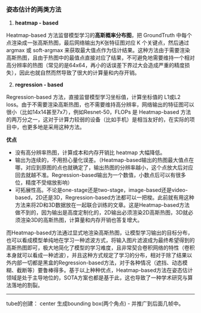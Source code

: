 ### 姿态估计的两类方法

1. **heatmap - based**

Heatmap-based 方法监督模型学习的**高斯概率分布图**，把 GroundTruth 中每个点渲染成一张高斯热图，最后网络输出为K张特征图对应 K 个关键点，然后通过 argmax 或 soft-argmax 来获取最大值点作为估计结果。这种方法由于需要渲染高斯热图，且由于热图中的最值点直接对应了结果，不可避免地需要维持一个相对高分辨率的热图（常见的是64x64，再小的话误差下界过大会造成严重的精度损失），因此也就自然而然导致了很大的计算量和内存开销。

2. **regression - based**

Regression-based 方法，直接监督模型学习坐标值，计算坐标值的 L1或L2 loss。由于不需要渲染高斯热图，也不需要维持高分辨率，网络输出的特征图可以很小（比如14x14甚至7x7），例如Resnet-50，FLOPs 是 Heatmap-based 方法的两万分之一，这对于计算力较弱的设备（比如手机）是相当友好的，在实际的项目中，也更多地是采用这种方法。

**优点**

- 没有高分辨率热图，计算成本和内存开销比 heatmap 大幅降低。
- 输出为连续的，不用担心量化误差。（Heatmap-based输出的热图最大值点在哪，对应到原图的点也就确定了，输出热图的分辨率越小，这个点放大后对应回去就越不准。Regression-based输出为一个数值，小数点后可以有很多位，精度不受缩放影响）
- 可拓展性高。不论是one-stage还是two-stage，image-based还是video-based，2D还是3D，Regression-based方法都可以一把梭。此前就有用这种方法来将2D和3D数据放在一起联合训练的文章。这是Heatmap-based方法做不到的，因为输出是高度定制化的，2D输出必须渲染2D高斯热图，3D就必须渲染3D的高斯热图，计算量和内存开销也答复增大。

而Heatmap-based方法通过显式地渲染高斯热图，让模型学习输出的目标分布，也可以看成模型单纯地在学习一种滤波方式，将输入图片滤波成为最终希望得到的高斯热图即可，极大地简化了模型的学习难度，且非常契合卷积网络的特性（卷积本身就可以看成一种滤波），并且这种方式规定了学习的分布，相对于除了结果以外内部一切都是黑盒的Regression-based方法，对于各种情况（遮挡、动态模糊、截断等）要鲁棒得多。基于以上种种优点，Heatmap-based方法在姿态估计领域是处于主导地位的，SOTA方案也都是基于此，这也导致了一种学术研究与算法落地的割裂。

---
tube的创建：
center 生成bounding box(两个角点) - 并推广到后面几帧中。






